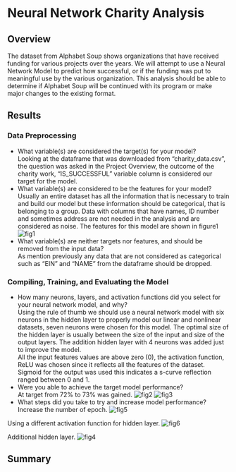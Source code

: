 # Neural Network Charity Analysis

## Overview 
The dataset from Alphabet Soup shows organizations that have received funding for various projects over the years. We will attempt to use a Neural Network Model to predict how successful, or if the funding was put to meaningful use by the various organization. This analysis should be able to determine if Alphabet Soup will be continued with its program or make major changes to the existing format.

## Results
### Data Preprocessing 
- What variable(s) are considered the target(s) for your model?  
Looking at the dataframe that was downloaded from “charity_data.csv”, the question  was asked in the Project Overview, the outcome of the charity work, “IS_SUCCESSFUL” variable column is considered our target for the model.  
- What variable(s) are considered to be the features for your model?  
Usually an entire dataset has all the information that is necessary to train and build our model but these information should be categorical, that is belonging to a group. Data with columns that have names, ID number and sometimes address are not needed in the analysis and are considered as noise. The features for this model are shown in figure1![fig1](https://user-images.githubusercontent.com/78861458/123720198-84fc2600-d851-11eb-8310-ddd106067276.png)  
- What variable(s) are neither targets nor features, and should be removed from the input data?  
As mention previously any data that are not considered as categorical such as “EIN” and “NAME” from the dataframe should be dropped. 

### Compiling, Training, and Evaluating the Model  
- How many neurons, layers, and activation functions did you select for your neural network model, and why?  
Using the rule of thumb we should use a neural network model with six neurons in the hidden layer to properly model our linear and nonlinear datasets, seven neurons were chosen for this model. The optimal size of the hidden layer is usually between the size of the input and size of the output layers. The addition hidden layer with 4 neurons was added just to improve the model.  
All the input features values are above zero (0), the activation function, ReLU was chosen since it reflects all the features of the dataset. Sigmoid for the output was used this indicates a s-curve reflection ranged between 0 and 1.
- Were you able to achieve the target model performance?  
At target from 72% to 73% was gained. 
![fig2](https://user-images.githubusercontent.com/78861458/123720879-1c15ad80-d853-11eb-9eda-ab3e0f4d70e4.png)
![fig3](https://user-images.githubusercontent.com/78861458/123721139-a827d500-d853-11eb-88ae-6facf7fe9a5c.png)
- What steps did you take to try and increase model performance?   
Increase the number of epoch.
![fig5](https://user-images.githubusercontent.com/78861458/123721889-3d779900-d855-11eb-9d43-7e6eefb1a2bc.png)

Using a different activation function for hidden layer.
![fig6](https://user-images.githubusercontent.com/78861458/123722058-921b1400-d855-11eb-9472-57512f70dd7c.png)

Additional hidden layer.
![fig4](https://user-images.githubusercontent.com/78861458/123722037-8596bb80-d855-11eb-8c7d-6f1dec11f846.png)


## Summary





